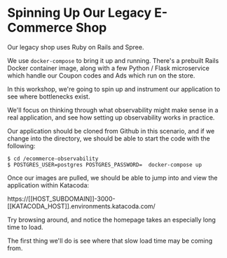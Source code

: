 # Spinning Up Our Legacy E-Commerce Shop

Our legacy shop uses Ruby on Rails and Spree. 

We use `docker-compose` to bring it up and running. There's a prebuilt Rails Docker container image, along with a few Python / Flask microservice which handle our Coupon codes and Ads which run on the store.

In this workshop, we're going to spin up and instrument our application to see where bottlenecks exist.

We'll focus on thinking through what observability might make sense in a real application, and see how setting up observability works in practice.

Our application should be cloned from Github in this scenario, and if we change into the directory, we should be able to start the code with the following:

```
$ cd /ecommerce-observability
$ POSTGRES_USER=postgres POSTGRES_PASSWORD=  docker-compose up
```

Once our images are pulled, we should be able to jump into and view the application within Katacoda:

https://[[HOST_SUBDOMAIN]]-3000-[[KATACODA_HOST]].environments.katacoda.com/

Try browsing around, and notice the homepage takes an especially long time to load. 

The first thing we'll do is see where that slow load time may be coming from.